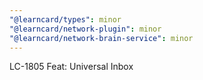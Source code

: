 ```yaml
---
"@learncard/types": minor
"@learncard/network-plugin": minor
"@learncard/network-brain-service": minor
---
```


LC-1805 Feat: Universal Inbox
